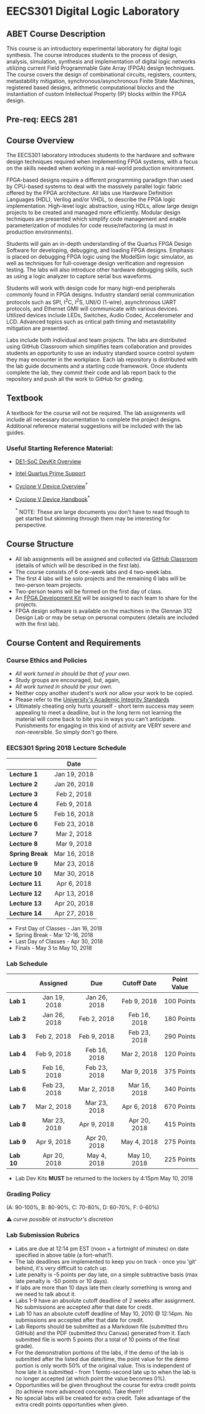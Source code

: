 # EECS301 Digital Logic Laboratory

## ABET Course Description

This course is an introductory experimental laboratory for digital logic synthesis. The course introduces students to the process of design, analysis, simulation, synthesis and implementation of digital logic networks utilizing current Field Programmable Gate Array (FPGA) design techniques. The course covers the design of combinational circuits, registers, counters, metastability mitigation, synchronous/asynchronous Finite State Machines, registered based designs, arithmetic computational blocks and the instantiation of custom Intellectual Property (IP) blocks within the FPGA design. 

## Pre-req: EECS 281

## Course Overview

The EECS301 laboratory introduces students to the hardware and software design techniques required when implementing FPGA systems, with a focus on the skills needed when working in a real-world production environment.

FPGA-based designs require a different programming paradigm than used by CPU-based systems to deal with the massively parallel logic fabric offered by the FPGA architecture.  All labs use Hardware Definition Languages (HDL), Verilog and/or VHDL, to describe the FPGA logic implementation.  High-level logic abstraction, using HDLs, allow large design projects to be created and managed more efficiently.  Modular design techniques are presented which simplify code management and enable parameterization of modules for code reuse/refactoring (a must in production environments).

Students will gain an in-depth understanding of the Quartus FPGA Design Software  for developing, debugging, and loading FPGA designs.  Emphasis is placed on debugging FPGA logic using the ModelSim logic simulator, as well as techniques for full-coverage design verification and regression testing.  The labs will also introduce other hardware debugging skills, such as using a logic analyzer to capture serial bus waveforms.

Students will work with design code for many high-end peripherals commonly found in FPGA designs.  Industry standard serial communication protocols such as SPI, I<sup>2</sup>C, I<sup>2</sup>S, UNI/O (1-wire), asynchronous UART protocols, and Ethernet GMII will communicate with various devices.  Utilized devices include LEDs, Switches, Audio Codec, Accelerometer and LCD.  Advanced topics such as critical path timing and metastability mitigation are presented.

Labs include both individual and team projects.  The labs are distributed using GitHub Classroom which simplifies team collaboration and provides students an opportunity to use an industry standard source control system they may encounter in the workplace.  Each lab repository is distributed with the lab guide documents and a starting code framework. Once students complete the lab, they commit their code and lab report back to the repository and push all the work to GitHub for grading.

## Textbook

A textbook for the course will not be required.  The lab assignments will include all necessary documentation to complete the project designs.  Additional reference material suggestions will be included with the lab guides.

### Useful Starting Reference Material:

* [DE1-SoC DevKit Overview](DE1-SoC/README.md)
* [Intel Quartus Prime Support](https://www.altera.com/products/design-software/fpga-design/quartus-prime/support.html)
* [Cyclone V Device Overview](https://www.altera.com/documentation/sam1403480548153.html)<sup>*</sup>
* [Cyclone V Device Handbook](https://www.altera.com/documentation/sam1403481100977.html)<sup>*</sup>

	<sup>*</sup> NOTE: These are large documents you don't have to read though to get started but skimming through them may be interesting for perspective.

## Course Structure

* All lab assignments will be assigned and collected via [GitHub Classroom](https://github.com) (details of which will be described in the first lab).
* The course consists of 6 one-week labs and 4 two-week labs.
* The first 4 labs will be solo projects and the remaining 6 labs will be two-person team projects.
* Two-person teams will be formed on the first day of class.
* An [FPGA Development Kit](http://www.terasic.com.tw/cgi-bin/page/archive.pl?Language=English&No=836) will be assigned to each team to share for the projects.
* FPGA design software is available on the machines in the Glennan 312 Design Lab or may be setup on personal computers (details are included with the first lab).

## Course Content and Requirements

### Course Ethics and Policies

* _All work turned in should be that of your own._
* Study groups are encouraged, but, again,
* _All work turned in should be your own._
* Neither copy another student's work nor allow your work to be copied.
* Please refer to the [University's Academic Integrity Standards](http://www.case.edu/provost/ugstudies/acintegrity.htm)
* Ultimately cheating only hurts yourself - short term success may seem appealing to meet a deadline, but in the long term not learning the material will come back to bite you in ways you can't anticipate.   Punishments for engaging in this kind of activity are VERY severe and non-reversible.  So simply don't go there.

### EECS301 Spring 2018 Lecture Schedule

|                  |     Date     |
|------------------|:------------:|
| **Lecture 1**    | Jan 19, 2018 |
| **Lecture 2**    | Jan 26, 2018 |
| **Lecture 3**    | Feb  2, 2018 |
| **Lecture 4**    | Feb  9, 2018 |
| **Lecture 5**    | Feb 16, 2018 |
| **Lecture 6**    | Feb 23, 2018 |
| **Lecture 7**    | Mar  2, 2018 |
| **Lecture 8**    | Mar  9, 2018 |
| **Spring Break** | Mar 16, 2018 |
| **Lecture 9**    | Mar 23, 2018 |
| **Lecture 10**   | Mar 30, 2018 |
| **Lecture 11**   | Apr  6, 2018 |
| **Lecture 12**   | Apr 13, 2018 |
| **Lecture 13**   | Apr 20, 2018 |
| **Lecture 14**   | Apr 27, 2018 |

* First Day of Classes - Jan 16, 2018
* Spring Break - Mar 12-16, 2018
* Last Day of Classes - Apr 30, 2018
* Finals - May 3 to May 10, 2018

### Lab Schedule

|            |   Assigned   |      Due     |  Cutoff Date |  Point Value |
|------------|:------------:|:------------:|:------------:|:------------:|
| **Lab 1**  | Jan 19, 2018 | Jan 26, 2018 | Feb  9, 2018 |  100 Points  |
| **Lab 2**  | Jan 26, 2018 | Feb  2, 2018 | Feb 16, 2018 |  180 Points  |
| **Lab 3**  | Feb  2, 2018 | Feb  9, 2018 | Feb 23, 2018 |  290 Points  |
| **Lab 4**  | Feb  9, 2018 | Feb 16, 2018 | Mar  2, 2018 |  120 Points  |
| **Lab 5**  | Feb 16, 2018 | Feb 23, 2018 | Mar  9, 2018 |  375 Points  |
| **Lab 6**  | Feb 23, 2018 | Mar  2, 2018 | Mar 16, 2018 |  340 Points  |
| **Lab 7**  | Mar  2, 2018 | Mar 23, 2018 | Apr  6, 2018 |  670 Points  |
| **Lab 8**  | Mar 23, 2018 | Apr  9, 2018 | Apr 20, 2018 |  415 Points  |
| **Lab 9**  | Apr  9, 2018 | Apr 20, 2018 | May  4, 2018 |  275 Points  |
| **Lab 10** | Apr 20, 2018 | May  4, 2018 | May 10, 2018 |  225 Points  |

* Lab Dev Kits **MUST** be returned to the lockers by 4:15pm May 10, 2018

### Grading Policy

(A: 90-100%, B: 80-90%, C: 70-80%, D: 60-70%, F: 0-60%)  

:warning: _curve possible at instructor's discretion_


### Lab Submission Rubrics

* Labs are due at 12:14 pm EST (noon + a fortnight of minutes) on date specified in above table (a fort-what?).
* The lab deadlines are implemented to keep you on track - once you 'git' behind, it's very difficult to catch up.
* Late penalty is -5 points per day late, on a simple subtractive basis (max late penalty is -50 points or 10 days).
* If labs are more than 10 days late then clearly something is wrong and we need to talk about it.
* Labs 1-9 have an absolute cutoff deadline of 2 weeks after assignment.  No submissions are accepted after that date for credit.
* Lab 10 has an absolute cutoff deadline of May 10, 2010 @ 12:14pm.  No submissions are accepted after that date for credit.
* Lab Reports should be submitted as a Markdown file (submitted thru GitHub) and the PDF (submitted thru Canvas) generated from it. Each submitted file is worth 5 points (for a total of 10 points of the final grade).
* For the demonstration portions of the labs, if the demo of the lab is submitted after the listed due date/time, the point value for the demo portion is only worth 50% of the original value. This is independent of how late it is submitted - from 1 femto-second late up to when the lab is no longer accepted (at which point the value becomes 0%).
* Opportunities will be given throughout the course for extra credit points (to achieve more advanced concepts).  Take them!!
* No special labs will be created for extra credit.  Take advantage of the extra credit points opportunities when given.
